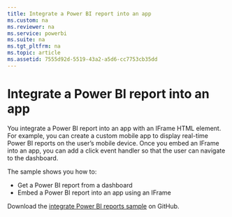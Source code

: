 ```yaml
---
title: Integrate a Power BI report into an app
ms.custom: na
ms.reviewer: na
ms.service: powerbi
ms.suite: na
ms.tgt_pltfrm: na
ms.topic: article
ms.assetid: 7555d92d-5519-43a2-a5d6-cc7753cb35dd
---
```

# Integrate a Power BI report into an app
You integrate a Power BI report into an app with an IFrame HTML element. For example, you can create a custom mobile app to display real-time Power BI reports on the user’s mobile device. Once you embed an IFrame into an app, you can add a click event handler so that the user can navigate to the dashboard.

The sample shows you how to:

- Get a Power BI report from a dashboard
- Embed a Power BI report into an app using an IFrame

Download the [integrate Power BI reports sample](https://github.com/Microsoft/PowerBI-CSharp/tree/master/samples/webforms/embed-a-report-into-an-app) on GitHub.